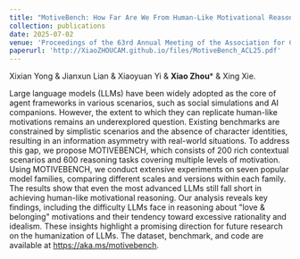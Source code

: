 ```yaml
---
title: "MotiveBench: How Far Are We From Human-Like Motivational Reasoning in Large Language Models?"
collection: publications
date: 2025-07-02
venue: 'Proceedings of the 63rd Annual Meeting of the Association for Computational Linguistics (ACL), 2025'
paperurl: 'http://XiaoZHOUCAM.github.io/files/MotiveBench_ACL25.pdf'
---
```


Xixian Yong & Jianxun Lian & Xiaoyuan Yi & **Xiao Zhou**\* & Xing Xie.

Large language models (LLMs) have been widely adopted as the core of agent frameworks in various scenarios, such as social simulations and AI companions. However, the extent to which they can replicate human-like motivations remains an underexplored question. Existing benchmarks are constrained by simplistic scenarios and the absence of character identities, resulting in an information asymmetry with real-world situations. To address this gap, we propose MOTIVEBENCH, which consists of 200 rich contextual scenarios and 600 reasoning tasks covering multiple levels of motivation. Using MOTIVEBENCH, we conduct extensive experiments on seven popular model families, comparing different scales and versions within each family. The results show that even the most advanced LLMs still fall short in achieving human-like motivational reasoning. Our analysis reveals key findings, including the difficulty LLMs face in reasoning about "love & belonging" motivations and their tendency toward excessive rationality and idealism. These insights highlight a promising direction for future research on the humanization of LLMs. The dataset, benchmark, and code are available at https://aka.ms/motivebench.
